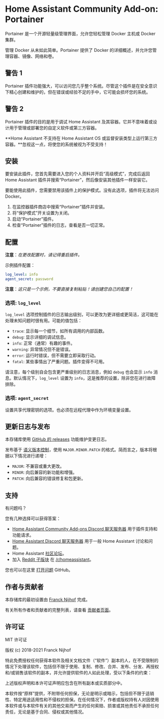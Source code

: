 # Home Assistant Community Add-on: Portainer

Portainer 是一个开源轻量级管理界面，允许您轻松管理 Docker 主机或 Docker 集群。

管理 Docker 从未如此简单。Portainer 提供了 Docker 的详细概述，并允许您管理容器、镜像、网络和卷。

## 警告 1

Portainer 插件功能强大，可以访问您几乎整个系统。尽管这个插件是在安全意识下精心创建和维护的，但在错误或经验不足的手中，它可能会损坏您的系统。

## 警告 2

Portainer 插件的目的是用于调试 Home Assistant 及其容器。它并不意味着或设计用于管理或部署您的自定义软件或第三方容器。

**Home Assistant 不支持在 Home Assistant OS 或监督安装类型上运行第三方容器。**忽视这一点，将使您的系统被视为不受支持！

## 安装

要安装此插件，您首先需要进入您的个人资料并开启“高级模式”，完成后返回 Home Assistant 插件并搜索“Portainer”，然后像安装其他插件一样安装它。

要能使用此插件，您需要禁用该插件上的保护模式。没有此选项，插件将无法访问 Docker。

1. 在监控器插件商店中搜索“Portainer”插件并安装。
1. 将“保护模式”开关设置为关闭。
1. 启动“Portainer”插件。
1. 检查“Portainer”插件的日志，查看是否一切正常。

## 配置

**注意**：_在更改配置时，请记得重启插件。_

示例插件配置：

```yaml
log_level: info
agent_secret: password
```

**注意**：_这只是一个示例，不要直接复制粘贴！请创建您自己的配置！_

### 选项: `log_level`

`log_level` 选项控制插件的日志输出级别，可以更改为更详细或更简洁，这可能在处理未知问题时很有用。可能的值包括：

- `trace`: 显示每一个细节，如所有调用的内部函数。
- `debug`: 显示详细的调试信息。
- `info`: 正常（通常）有趣的事件。
- `warning`: 异常情况但不是错误。
- `error`: 运行时错误，但不需要立即采取行动。
- `fatal`: 某些事情出了严重问题。插件变得不可用。

请注意，每个级别自会包含更严重级别的日志消息，例如 `debug` 也会显示 `info` 消息。默认情况下，`log_level` 设置为 `info`，这是推荐的设置，除非您在进行故障排除。

### 选项: `agent_secret`

设置共享代理密钥的选项。也必须在远程代理中作为环境变量设置。

## 更新日志与发布

本存储库使用 [GitHub 的 releases][releases] 功能维护变更日志。

发布基于 [语义版本控制][semver]，使用 `MAJOR.MINOR.PATCH` 的格式。简而言之，版本将根据以下情况进行递增：

- `MAJOR`: 不兼容或重大更改。
- `MINOR`: 向后兼容的新功能和增强。
- `PATCH`: 向后兼容的错误修复和包更新。

## 支持

有问题吗？

您有几种选择可以获得答案：

- [Home Assistant Community Add-ons Discord 聊天服务器][discord] 用于插件支持和功能请求。
- [Home Assistant Discord 聊天服务器][discord-ha] 用于一般 Home Assistant 讨论和问题。
- Home Assistant [社区论坛][forum]。
- 加入 [Reddit 子版块][reddit] 在 [/r/homeassistant][reddit]。

您也可以在这里 [打开问题][issue] GitHub。

## 作者与贡献者

本存储库的最初设置由 [Franck Nijhof][frenck] 完成。

有关所有作者和贡献者的完整列表，请查看 [贡献者页面][contributors]。

## 许可证

MIT 许可证

版权 (c) 2018-2021 Franck Nijhof

特此免费授权任何获得本软件及相关文档文件（“软件”）副本的人，在不受限制的情况下处理该软件，包括但不限于使用、复制、修改、合并、发布、分发、再授权和/或销售该软件的副本，并允许提供软件的人如此处理，受以下条件的约束：

上述版权声明和本许可证声明应包含在所有副本或实质部分中。

本软件按“原样”提供，不附带任何担保，无论是明示或暗示，包括但不限于适销性、特定用途适用性和不侵权的担保。在任何情况下，作者或版权持有人对因使用本软件或与本软件有关的其他交易而产生的任何索赔、损害或其他责任不承担任何责任，无论是基于合同、侵权或其他情况。

[contributors]: https://github.com/hassio-addons/addon-portainer/graphs/contributors
[discord-ha]: https://discord.gg/c5DvZ4e
[discord]: https://discord.me/hassioaddons
[forum]: https://community.home-assistant.io/t/home-assistant-community-add-on-portainer/68836?u=frenck
[frenck]: https://github.com/frenck
[issue]: https://github.com/hassio-addons/addon-portainer/issues
[reddit]: https://reddit.com/r/homeassistant
[releases]: https://github.com/hassio-addons/addon-portainer/releases
[semver]: http://semver.org/spec/v2.0.0.htm